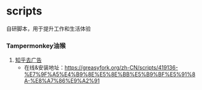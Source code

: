 # scripts
自研脚本，用于提升工作和生活体验

### Tampermonkey油猴
1. [知乎去广告](./remove-ads-zhihu.js)
    - 在线&安装地址：https://greasyfork.org/zh-CN/scripts/419136-%E7%9F%A5%E4%B9%8E%E5%8E%BB%E5%B9%BF%E5%91%8A-%E8%A7%86%E9%A2%91
